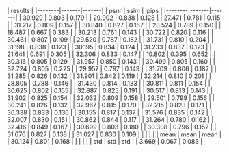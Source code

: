 
|        results         |
|--------|-------|-------|
|  psnr  |  ssim | lpips |
|--------|-------|-------|
| 30.929 | 0.803 | 0.179 |
| 29.902 | 0.838 | 0.128 |
| 27.471 | 0.781 | 0.115 |
| 31.217 | 0.809 | 0.157 |
| 30.840 | 0.827 | 0.167 |
| 28.524 | 0.789 | 0.150 |
| 18.487 | 0.667 | 0.383 |
| 30.213 | 0.761 | 0.143 |
| 30.722 | 0.820 | 0.116 |
| 30.461 | 0.807 | 0.109 |
| 29.520 | 0.787 | 0.182 |
| 31.731 | 0.810 | 0.204 |
| 31.198 | 0.838 | 0.123 |
| 30.195 | 0.834 | 0.124 |
| 31.233 | 0.837 | 0.123 |
| 21.641 | 0.691 | 0.305 |
| 32.306 | 0.833 | 0.147 |
| 10.802 | 0.395 | 0.652 |
| 30.316 | 0.805 | 0.129 |
| 31.957 | 0.850 | 0.143 |
| 30.499 | 0.805 | 0.160 |
| 32.724 | 0.805 | 0.225 |
| 29.957 | 0.797 | 0.149 |
| 31.709 | 0.806 | 0.182 |
| 31.285 | 0.826 | 0.132 |
| 31.901 | 0.842 | 0.119 |
| 32.214 | 0.810 | 0.201 |
| 28.805 | 0.788 | 0.146 |
| 31.430 | 0.814 | 0.133 |
| 30.811 | 0.811 | 0.154 |
| 30.625 | 0.802 | 0.155 |
| 32.887 | 0.825 | 0.191 |
| 30.517 | 0.813 | 0.143 |
| 31.902 | 0.825 | 0.154 |
| 32.032 | 0.809 | 0.158 |
| 29.501 | 0.799 | 0.156 |
| 30.241 | 0.826 | 0.132 |
| 32.967 | 0.815 | 0.170 |
| 32.215 | 0.823 | 0.171 |
| 30.338 | 0.833 | 0.136 |
| 30.155 | 0.817 | 0.137 |
| 31.576 | 0.835 | 0.142 |
| 32.007 | 0.830 | 0.151 |
| 30.862 | 0.844 | 0.117 |
| 31.264 | 0.780 | 0.162 |
| 32.416 | 0.849 | 0.167 |
| 30.699 | 0.803 | 0.180 |
| 30.308 | 0.796 | 0.152 |
| 31.676 | 0.827 | 0.138 |
| 31.027 | 0.830 | 0.109 |
|        |       |       |
|  mean  |  mean |  mean |
| 30.124 | 0.801 | 0.168 |
|        |       |       |
|  std   |  std  |  std  |
| 3.669  | 0.067 | 0.083 |